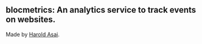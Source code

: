  ## blocmetrics: An analytics service to track events on websites.
 Made by [Harold Asai](http://www.letmefix-it.com).
